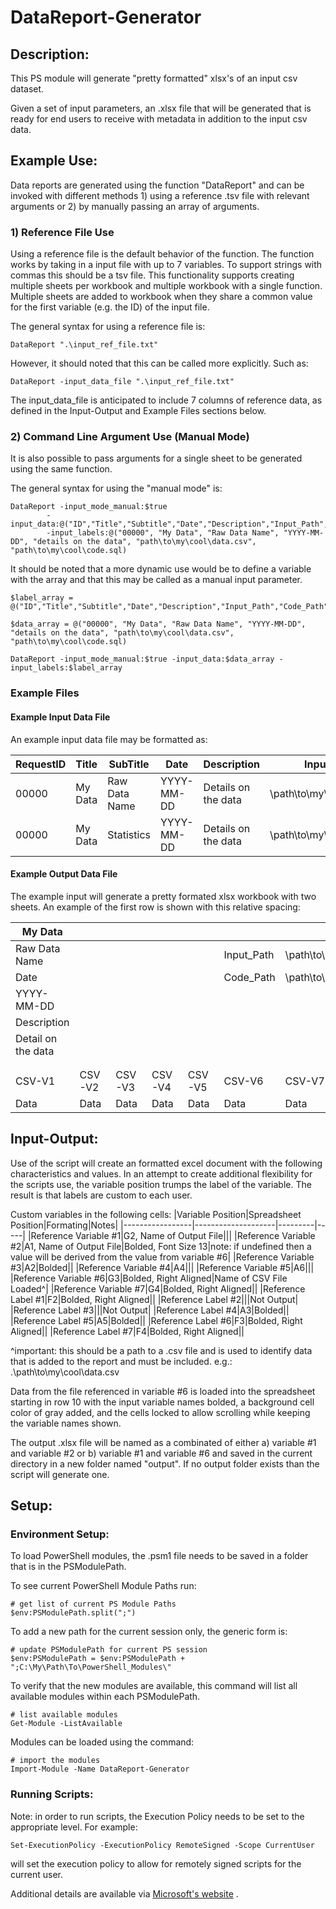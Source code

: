 # DataReport-Generator
## Description:
This PS module will generate "pretty formatted" xlsx's of an input csv dataset.

Given a set of input parameters, an .xlsx file that will be generated that is ready for end users to receive with metadata in addition to the input csv data. 

## Example Use:
Data reports are generated using the function "DataReport" and can be invoked with different methods 1) using a reference .tsv file with relevant arguments or 2) by manually passing an array of arguments.

### 1) Reference File Use
Using a reference file is the default behavior of the function. The function works by taking in a input file with up to 7 variables. To support strings with commas this should be a tsv file. This functionality supports creating multiple sheets per workbook and multiple workbook with a single function. Multiple sheets are added to workbook when they share a common value for the first variable (e.g. the ID) of the input file. 

The general syntax for using a reference file is:
```
DataReport ".\input_ref_file.txt"
```

However, it should noted that this can be called more explicitly. Such as:
```
DataReport -input_data_file ".\input_ref_file.txt"
```

The input_data_file is anticipated to include 7 columns of reference data, as defined in the Input-Output and Example Files sections below.

### 2) Command Line Argument Use (Manual Mode)
It is also possible to pass arguments for a single sheet to be generated using the same function. 

The general syntax for using the "manual mode" is:
```
DataReport -input_mode_manual:$true 
        -input_data:@("ID","Title","Subtitle","Date","Description","Input_Path","Code_Path") 
	    -input_labels:@("00000", "My Data", "Raw Data Name", "YYYY-MM-DD", "details on the data", "path\to\my\cool\data.csv", "path\to\my\cool\code.sql)
```

It should be noted that a more dynamic use would be to define a variable with the array and that this may be called as a manual input parameter.
```
$label_array = @("ID","Title","Subtitle","Date","Description","Input_Path","Code_Path")

$data_array = @("00000", "My Data", "Raw Data Name", "YYYY-MM-DD", "details on the data", "path\to\my\cool\data.csv", "path\to\my\cool\code.sql)

DataReport -input_mode_manual:$true -input_data:$data_array -input_labels:$label_array
```

### Example Files
#### Example Input Data File 
An example input data file may be formatted as:

|RequestID|Title|SubTitle|Date|Description|Input_Path|Code_Path|
|---------|-----|--------|----|-----------|----------|---------|
|00000|My Data|Raw Data Name|YYYY-MM-DD|Details on the data|\path\to\my\cool\data.csv |\path\to\my\cool\code.sql|
|00000|My Data|Statistics|YYYY-MM-DD|Details on the data|\path\to\my\cool\data.csv |\path\to\my\cool\code.R|


#### Example Output Data File
The example input will generate a pretty formated xlsx workbook with two sheets. An example of the first row is shown with this relative spacing:

|My Data|    |    |    |    |    |    |    |
|-------|----|----|----|----|----|----|----|
|Raw Data Name| | | | |Input_Path|\path\to\my\cool\data.csv||
|Date| | | | |Code_Path|\path\to\my\cool\code.sql||
|YYYY-MM-DD| | | | | | ||
|Description| | | | | | ||
|Detail on the data| | | | | | ||
| | | | | | | ||
| | | | | | | ||
|CSV-V1|CSV-V2|CSV-V3|CSV-V4|CSV-V5|CSV-V6|CSV-V7|...|
|Data|Data|Data|Data|Data|Data|Data|...|

## Input-Output:
Use of the script will create an formatted excel document with the following characteristics and values. In an attempt to create additional flexibility for the scripts use, the variable position trumps the label of the variable. The result is that labels are custom to each user. 

Custom variables in the following cells:
|Variable Position|Spreadsheet Position|Formating|Notes|
|-----------------|--------------------|---------|-----|
|Reference Variable #1|G2, Name of Output File|||
|Reference Variable #2|A1, Name of Output File|Bolded, Font Size 13|note: if undefined then a value will be derived from the value from variable #6|
|Reference Variable #3|A2|Bolded||
|Reference Variable #4|A4|||
|Reference Variable #5|A6|||
|Reference Variable #6|G3|Bolded, Right Aligned|Name of CSV File Loaded^|
|Reference Variable #7|G4|Bolded, Right Aligned||
|Reference Label #1|F2|Bolded, Right Aligned||
|Reference Label #2|||Not Output|
|Reference Label #3|||Not Output|
|Reference Label #4|A3|Bolded||
|Reference Label #5|A5|Bolded||
|Reference Label #6|F3|Bolded, Right Aligned||
|Reference Label #7|F4|Bolded, Right Aligned||

^important: this should be a path to a .csv file and is used to identify data that is added to the report and must be included. e.g.: .\path\to\my\cool\data.csv

Data from the file referenced in variable #6 is loaded into the spreadsheet starting in row 10 with the input variable names bolded, a background cell color of gray added, and the cells locked to allow scrolling while keeping the variable names shown.

The output .xlsx file will be named as a combinated of either a) variable #1 and variable #2 or b) variable #1 and variable #6 and saved in the current directory in a new folder named "output". If no output folder exists than the script will generate one.

## Setup: 
### Environment Setup:
To load PowerShell modules, the .psm1 file needs to be saved in a folder that is in the PSModulePath. 

To see current PowerShell Module Paths run:
```
# get list of current PS Module Paths
$env:PSModulePath.split(";")
```

To add a new path for the current session only, the generic form is:
```
# update PSModulePath for current PS session
$env:PSModulePath = $env:PSModulePath + ";C:\My\Path\To\PowerShell_Modules\"
```

To verify that the new modules are available, this command will list all available modules within each PSModulePath.
```
# list available modules 
Get-Module -ListAvailable
```

Modules can be loaded using the command:
```
# import the modules 
Import-Module -Name DataReport-Generator
```

### Running Scripts:
Note: in order to run scripts, the Execution Policy needs to be set to the appropriate level. 
For example:
```
Set-ExecutionPolicy -ExecutionPolicy RemoteSigned -Scope CurrentUser
```
will set the execution policy to allow for remotely signed scripts for the current user. 

Additional details are available via [Microsoft's website](https://docs.microsoft.com/en-us/powershell/module/microsoft.powershell.security/set-executionpolicy?view=powershell-7) . 

